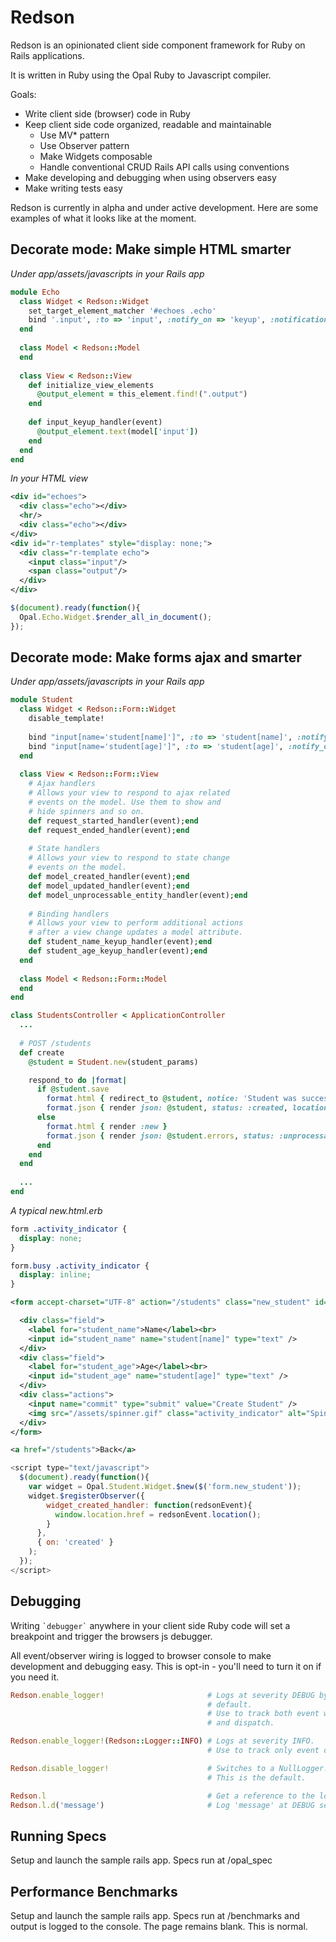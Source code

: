 # Redson

Redson is an opinionated client side component framework for Ruby on Rails applications. 

It is written in Ruby using the Opal Ruby to Javascript compiler.

Goals:

* Write client side (browser) code in Ruby
* Keep client side code organized, readable and maintainable
  * Use MV* pattern
  * Use Observer pattern
  * Make Widgets composable
  * Handle conventional CRUD Rails API calls using conventions
* Make developing and debugging when using observers easy
* Make writing tests easy

Redson is currently in alpha and under active development. Here are some examples of what it looks like at the moment.

## Decorate mode: Make simple HTML smarter

_Under app/assets/javascripts in your Rails app_
```ruby
module Echo
  class Widget < Redson::Widget
    set_target_element_matcher '#echoes .echo'
    bind '.input', :to => 'input', :notify_on => 'keyup', :notification_handler => :input_keyup_handler    
  end
  
  class Model < Redson::Model
  end
  
  class View < Redson::View
    def initialize_view_elements
      @output_element = this_element.find!(".output")
    end
    
    def input_keyup_handler(event)
      @output_element.text(model['input'])
    end
  end
end
```

_In your HTML view_
```xml
<div id="echoes">
  <div class="echo"></div>
  <hr/>
  <div class="echo"></div>
</div>
<div id="r-templates" style="display: none;">
  <div class="r-template echo">
    <input class="input"/>
    <span class="output"/>
  </div>
</div>
```

```javascript
$(document).ready(function(){
  Opal.Echo.Widget.$render_all_in_document();
});
```

## Decorate mode: Make forms ajax and smarter

_Under app/assets/javascripts in your Rails app_
```ruby
module Student
  class Widget < Redson::Form::Widget
    disable_template!
    
    bind "input[name='student[name]']", :to => 'student[name]', :notify_on => 'keyup', :notification_handler => :student_name_keyup_handler
    bind "input[name='student[age]']", :to => 'student[age]', :notify_on => 'keyup', :notification_handler => :student_age_keyup_handler
  end
  
  class View < Redson::Form::View
    # Ajax handlers 
    # Allows your view to respond to ajax related
    # events on the model. Use them to show and 
    # hide spinners and so on.
    def request_started_handler(event);end
    def request_ended_handler(event);end
    
    # State handlers 
    # Allows your view to respond to state change
    # events on the model.
    def model_created_handler(event);end
    def model_updated_handler(event);end
    def model_unprocessable_entity_handler(event);end
    
    # Binding handlers
    # Allows your view to perform additional actions
    # after a view change updates a model attribute.
    def student_name_keyup_handler(event);end
    def student_age_keyup_handler(event);end
  end
  
  class Model < Redson::Form::Model
  end
end
```

```ruby
class StudentsController < ApplicationController
  ...
  
  # POST /students
  def create
    @student = Student.new(student_params)

    respond_to do |format|
      if @student.save
        format.html { redirect_to @student, notice: 'Student was successfully created.' }
        format.json { render json: @student, status: :created, location: student_url(@student) }
      else
        format.html { render :new }
        format.json { render json: @student.errors, status: :unprocessable_entity }
      end
    end
  end
  
  ...
end
```

_A typical new.html.erb_

```css
form .activity_indicator {
  display: none;
}

form.busy .activity_indicator {
  display: inline;
}
```

```xml
<form accept-charset="UTF-8" action="/students" class="new_student" id="new_student" method="post"><div style="display:none"><input name="utf8" type="hidden" value="&#x2713;" /><input name="authenticity_token" type="hidden" value="VaRmf+SWll5NSJPggOQ2I2zYMxYGEP53HBdTzzLjIMw=" /></div>

  <div class="field">
    <label for="student_name">Name</label><br>
    <input id="student_name" name="student[name]" type="text" />
  </div>
  <div class="field">
    <label for="student_age">Age</label><br>
    <input id="student_age" name="student[age]" type="text" />
  </div>
  <div class="actions">
    <input name="commit" type="submit" value="Create Student" />
    <img src="/assets/spinner.gif" class="activity_indicator" alt="Spinner">
  </div>
</form>

<a href="/students">Back</a>

```

```javascript
<script type="text/javascript">
  $(document).ready(function(){
    var widget = Opal.Student.Widget.$new($('form.new_student'));
    widget.$registerObserver({
        widget_created_handler: function(redsonEvent){
          window.location.href = redsonEvent.location();
        }
      },
      { on: 'created' }
    );
  });
</script>
```

## Debugging

Writing <code>\`debugger\`</code> anywhere in your client side Ruby code will set a breakpoint and trigger the browsers js debugger.

All event/observer wiring is logged to browser console to make development and debugging easy. This is opt-in - you'll need to turn it on if you need it.

```ruby
Redson.enable_logger!                       # Logs at severity DEBUG by
                                            # default. 
                                            # Use to track both event wiring
                                            # and dispatch.

Redson.enable_logger!(Redson::Logger::INFO) # Logs at severity INFO. 
                                            # Use to track only event dispatch.

Redson.disable_logger!                      # Switches to a NullLogger. 
                                            # This is the default.

Redson.l                                    # Get a reference to the logger.
Redson.l.d('message')                       # Log 'message' at DEBUG severity.

```

## Running Specs

Setup and launch the sample rails app. Specs run at /opal_spec

## Performance Benchmarks

Setup and launch the sample rails app. Specs run at /benchmarks and output is logged to the console. The page remains blank. This is normal.

